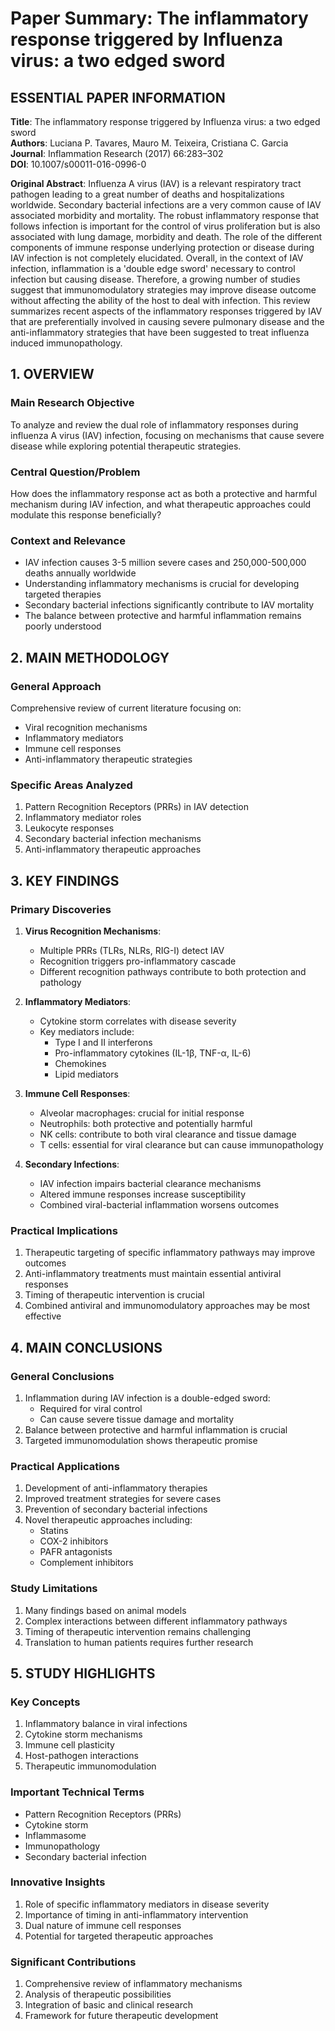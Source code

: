 # Paper Summary: The inflammatory response triggered by Influenza virus: a two edged sword

## ESSENTIAL PAPER INFORMATION
**Title**: The inflammatory response triggered by Influenza virus: a two edged sword  
**Authors**: Luciana P. Tavares, Mauro M. Teixeira, Cristiana C. Garcia  
**Journal**: Inflammation Research (2017) 66:283–302  
**DOI**: 10.1007/s00011-016-0996-0

**Original Abstract**:
Influenza A virus (IAV) is a relevant respiratory tract pathogen leading to a great number of deaths and hospitalizations worldwide. Secondary bacterial infections are a very common cause of IAV associated morbidity and mortality. The robust inflammatory response that follows infection is important for the control of virus proliferation but is also associated with lung damage, morbidity and death. The role of the different components of immune response underlying protection or disease during IAV infection is not completely elucidated. Overall, in the context of IAV infection, inflammation is a 'double edge sword' necessary to control infection but causing disease. Therefore, a growing number of studies suggest that immunomodulatory strategies may improve disease outcome without affecting the ability of the host to deal with infection. This review summarizes recent aspects of the inflammatory responses triggered by IAV that are preferentially involved in causing severe pulmonary disease and the anti-inflammatory strategies that have been suggested to treat influenza induced immunopathology.

## 1. OVERVIEW

### Main Research Objective
To analyze and review the dual role of inflammatory responses during influenza A virus (IAV) infection, focusing on mechanisms that cause severe disease while exploring potential therapeutic strategies.

### Central Question/Problem
How does the inflammatory response act as both a protective and harmful mechanism during IAV infection, and what therapeutic approaches could modulate this response beneficially?

### Context and Relevance
- IAV infection causes 3-5 million severe cases and 250,000-500,000 deaths annually worldwide
- Understanding inflammatory mechanisms is crucial for developing targeted therapies
- Secondary bacterial infections significantly contribute to IAV mortality
- The balance between protective and harmful inflammation remains poorly understood

## 2. MAIN METHODOLOGY

### General Approach
Comprehensive review of current literature focusing on:
- Viral recognition mechanisms
- Inflammatory mediators
- Immune cell responses
- Anti-inflammatory therapeutic strategies

### Specific Areas Analyzed
1. Pattern Recognition Receptors (PRRs) in IAV detection
2. Inflammatory mediator roles
3. Leukocyte responses
4. Secondary bacterial infection mechanisms
5. Anti-inflammatory therapeutic approaches

## 3. KEY FINDINGS

### Primary Discoveries
1. **Virus Recognition Mechanisms**:
   - Multiple PRRs (TLRs, NLRs, RIG-I) detect IAV
   - Recognition triggers pro-inflammatory cascade
   - Different recognition pathways contribute to both protection and pathology

2. **Inflammatory Mediators**:
   - Cytokine storm correlates with disease severity
   - Key mediators include:
     - Type I and II interferons
     - Pro-inflammatory cytokines (IL-1β, TNF-α, IL-6)
     - Chemokines
     - Lipid mediators

3. **Immune Cell Responses**:
   - Alveolar macrophages: crucial for initial response
   - Neutrophils: both protective and potentially harmful
   - NK cells: contribute to both viral clearance and tissue damage
   - T cells: essential for viral clearance but can cause immunopathology

4. **Secondary Infections**:
   - IAV infection impairs bacterial clearance mechanisms
   - Altered immune responses increase susceptibility
   - Combined viral-bacterial inflammation worsens outcomes

### Practical Implications
1. Therapeutic targeting of specific inflammatory pathways may improve outcomes
2. Anti-inflammatory treatments must maintain essential antiviral responses
3. Timing of therapeutic intervention is crucial
4. Combined antiviral and immunomodulatory approaches may be most effective

## 4. MAIN CONCLUSIONS

### General Conclusions
1. Inflammation during IAV infection is a double-edged sword:
   - Required for viral control
   - Can cause severe tissue damage and mortality
2. Balance between protective and harmful inflammation is crucial
3. Targeted immunomodulation shows therapeutic promise

### Practical Applications
1. Development of anti-inflammatory therapies
2. Improved treatment strategies for severe cases
3. Prevention of secondary bacterial infections
4. Novel therapeutic approaches including:
   - Statins
   - COX-2 inhibitors
   - PAFR antagonists
   - Complement inhibitors

### Study Limitations
1. Many findings based on animal models
2. Complex interactions between different inflammatory pathways
3. Timing of therapeutic intervention remains challenging
4. Translation to human patients requires further research

## 5. STUDY HIGHLIGHTS

### Key Concepts
1. Inflammatory balance in viral infections
2. Cytokine storm mechanisms
3. Immune cell plasticity
4. Host-pathogen interactions
5. Therapeutic immunomodulation

### Important Technical Terms
- Pattern Recognition Receptors (PRRs)
- Cytokine storm
- Inflammasome
- Immunopathology
- Secondary bacterial infection

### Innovative Insights
1. Role of specific inflammatory mediators in disease severity
2. Importance of timing in anti-inflammatory intervention
3. Dual nature of immune cell responses
4. Potential for targeted therapeutic approaches

### Significant Contributions
1. Comprehensive review of inflammatory mechanisms
2. Analysis of therapeutic possibilities
3. Integration of basic and clinical research
4. Framework for future therapeutic development
